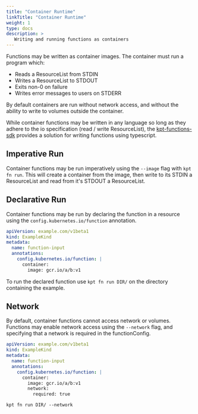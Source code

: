 ```yaml
---
title: "Container Runtime"
linkTitle: "Container Runtime"
weight: 1
type: docs
description: >
   Writing and running functions as containers
---
```


Functions may be written as container images.  The container must run a program which:

- Reads a ResourceList from STDIN
- Writes a ResourceList to STDOUT
- Exits non-0 on failure
- Writes error messages to users on STDERR

By default containers are run without network access, and without the ability to write to volumes
outside the container.

While container functions may be written in any language so long as they adhere to the io
specification (read / write ResourceList), the [kpt-functions-sdk] provides a solution for
writing functions using typescript.

## Imperative Run

Container functions may be run imperatively using the `--image` flag with `kpt fn run`.  This
will create a container from the image, then write to its STDIN a ResourceList and read from
it's STDOUT a ResourceList.

## Declarative Run

Container functions may be run by declaring the function in a resource using the
`config.kubernetes.io/function` annotation.

```yaml
apiVersion: example.com/v1beta1
kind: ExampleKind
metadata:
  name: function-input
  annotations:
    config.kubernetes.io/function: |
      container:
        image: gcr.io/a/b:v1
```

To run the declared function use `kpt fn run DIR/` on the directory containing the example.

## Network

By default, container functions cannot access network or volumes.  Functions may enable network
access using the `--network` flag, and specifying that a network is required in the functionConfig.

```yaml
apiVersion: example.com/v1beta1
kind: ExampleKind
metadata:
  name: function-input
  annotations:
    config.kubernetes.io/function: |
      container:
        image: gcr.io/a/b:v1
        network:
          required: true
```

```shell script
kpt fn run DIR/ --network
```

[kpt-functions-sdk]: https://github.com/GoogleContainerTools/kpt-functions-sdk